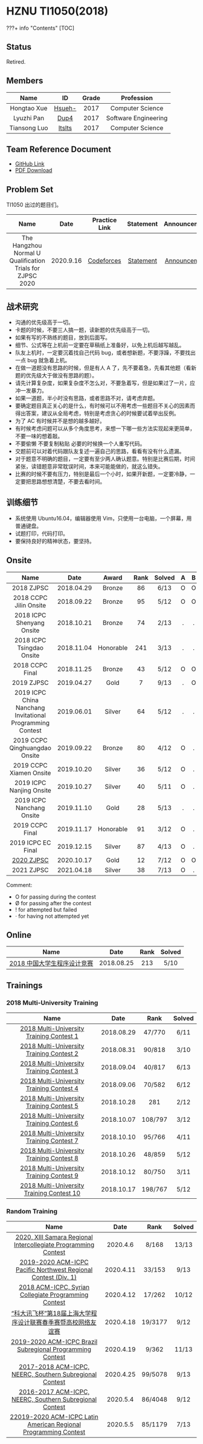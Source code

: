 # HZNU TI1050(2018)

???+ info "Contents"
    [TOC]

## Status

Retired.

## Members

|     Name     |                         ID                         | Grade |      Profession      |
| :----------: | :------------------------------------------------: | :---: | :------------------: |
| Hongtao Xue  | [Hsueh-](https://codeforces.com/profile/HsuehHtao) | 2017  |   Computer Science   |
|  Lyuzhi Pan  |    [Dup4](https://codeforces.com/profile/Dup4)     | 2017  | Software Engineering |
| Tiansong Luo |    [ltslts](https://codeforces.com/profile/lts)    | 2017  |   Computer Science   |

## Team Reference Document

* [GitHub Link](https://github.com/TI-1050/template)
* [PDF Download](./assets/template.pdf)

## Problem Set

TI1050 出过的题目们。

|                           Name                            |   Date    |                  Practice Link                  |                                                 Statement                                                  |                                                 Announcement                                                  |                                                Editorial                                                |
| :-------------------------------------------------------: | :-------: | :---------------------------------------------: | :--------------------------------------------------------------------------------------------------------: | :-----------------------------------------------------------------------------------------------------------: | :-----------------------------------------------------------------------------------------------------: |
| The Hangzhou Normal U Qualification Trials for ZJPSC 2020 | 2020.9.16 | [Codeforces](https://codeforces.com/gym/103463) | [Statement](./problem-set/The-Hangzhou-Normal-U-Qualification-Trials-for-ZJPSC-2020/assets/statements.pdf) | [Announcement](./problem-set/The-Hangzhou-Normal-U-Qualification-Trials-for-ZJPSC-2020/Announcement/index.md) | [Editorial](./problem-set/The-Hangzhou-Normal-U-Qualification-Trials-for-ZJPSC-2020/Editorial/index.md) |

## 战术研究

* 沟通的优先级高于一切。
* 卡题的时候，不要三人搞一题，读新题的优先级高于一切。
* 如果有写的不熟练的题目，放到后面写。
* 细节、公式等在上机前一定要在草稿纸上准备好，以免上机后越写越乱。
* 队友上机时，一定要沉着找自己代码 bug，或者想新题，不要浮躁，不要找出一点 bug 就急着上机。
* 在做一道题没有思路的时候，但是有人 A 了，先不要着急，先看其他题（看新题的优先级大于做没有思路的题）。
* 请先计算复杂度，如果复杂度不怎么对，不要急着写，但是如果过了一片，应冲一发暴力。
* 如果一道题，半小时没有思路，或者思路不对，请考虑弃题。
* 要确定题目真正关心的是什么，有时候可以不用考虑一些题目不关心的因素而得出答案，建议从全局考虑，特别是考虑贪心的时候要试着举出反例。
* 为了 AC 有时候并不是想的越多越好。
* 有时候考虑问题可以从多个角度思考，来想一下哪一些方法实现起来更简单，不要一味的想着敲。
* 不要偷懒 不要复制粘贴 必要的时候换一个人重写代码。
* 交题前可以对着代码跟队友复述一遍自己的思路，看看有没有什么遗漏。
* 对于题意不明确的题目，一定要有至少两人确认题意。特别是比赛后期，时间紧张，读错题意非常耽误时间，本来可能能做的，就这么错失。
* 比赛的时候不要有压力，特别是最后一个小时，如果开新题，一定要冷静，一定要把思路想想清楚，不要去看时间。

## 训练细节

* 系统使用 Ubuntu16.04，编辑器使用 Vim，只使用一台电脑，一个屏幕，用普通键盘。
* 试题打印，代码打印。
* 要保持良好的精神状态，要坚持。

## Onsite

|                           Name                            |    Date    |   Award   | Rank  | Solved |   A   |   B   |   C   |   D   |   E   |   F   |   G   |   H   |   I   |   J   |   K   |   L   |   M   |
| :-------------------------------------------------------: | :--------: | :-------: | :---: | :----: | :---: | :---: | :---: | :---: | :---: | :---: | :---: | :---: | :---: | :---: | :---: | :---: | :---: |
|                        2018 ZJPSC                         | 2018.04.29 |  Bronze   |  86   |  6/13  |   O   |   O   |   .   |   .   |   .   |   .   |   .   |   .   |   .   |   O   |   O   |   O   |   O   |
|                  2018 CCPC Jilin Onsite                   | 2018.09.22 |  Bronze   |  95   |  5/12  |   O   |   O   |   O   |   O   |   O   |   .   |   .   |   .   |   .   |   .   |   .   |   .   |
|                 2018 ICPC Shenyang Onsite                 | 2018.10.21 |  Bronze   |  74   |  2/13  |   .   |   .   |   O   |   .   |   .   |   .   |   .   |   .   |   .   |   O   |   .   |   .   |   .   |
|                 2018 ICPC Tsingdao Onsite                 | 2018.11.04 | Honorable |  241  |  3/13  |   .   |   .   |   O   |   .   |   .   |   .   |   .   |   .   |   .   |   O   |   .   |   .   |   O   |
|                      2018 CCPC Final                      | 2018.11.25 |  Bronze   |  43   |  5/12  |   O   |   O   |   .   |   .   |   .   |   .   |   O   |   .   |   O   |   .   |   .   |   O   |
|                        2019 ZJPSC                         | 2019.04.27 |   Gold    |   7   |  9/13  |   .   |   O   |   O   |   .   |   O   |   O   |   O   |   O   |   O   |   O   |   O   |   .   |   .   |
| 2019 ICPC China Nanchang Invitational Programming Contest | 2019.06.01 |  Silver   |  64   |  5/12  |   .   |   .   |   .   |   .   |   .   |   O   |   O   |   .   |   .   |   O   |   O   |   O   |
|               2019 CCPC Qinghuangdao Onsite               | 2019.09.22 |  Bronze   |  80   |  4/12  |   O   |   .   |   .   |   O   |   .   |   O   |   .   |   .   |   O   |   .   |   .   |   .   |
|                  2019 CCPC Xiamen Onsite                  | 2019.10.20 |  Silver   |  36   |  5/12  |   O   |   .   |   .   |   O   |   .   |   .   |   O   |   O   |   .   |   O   |   .   |   .   |
|                 2019 ICPC Nanjing Onsite                  | 2019.10.27 |  Silver   |  40   |  5/11  |   O   |   .   |   O   |   .   |   .   |   O   |   .   |   O   |   .   |   .   |   O   |
|                 2019 ICPC Nanchang Onsite                 | 2019.11.10 |   Gold    |  28   |  5/13  |   .   |   .   |   O   |   .   |   O   |   .   |   O   |   .   |   .   |   .   |   O   |   O   |   .   |
|                      2019 CCPC Final                      | 2019.11.17 | Honorable |  91   |  3/12  |   O   |   .   |   .   |   .   |   .   |   .   |   .   |   .   |   .   |   .   |   O   |   O   |
|                    2019 ICPC EC Final                     | 2019.12.15 |  Silver   |  87   |  4/13  |   O   |   .   |   .   |   .   |   O   |   .   |   .   |   O   |   .   |   .   |   .   |   .   |   O   |
|        [2020 ZJPSC](./onsite/17th-zjpsc/index.md)         | 2020.10.17 |   Gold    |  12   |  7/12  |   O   |   O   |   O   |   .   |   O   |   .   |   O   |   !   |   O   |   .   |   O   |   .   |
|                        2021 ZJPSC                         | 2021.04.18 |  Silver   |  38   |  7/13  |   O   |   .   |   O   |   !   |   .   |   O   |   O   |   .   |   !   |   O   |   .   |   O   |   O   |

Comment:

* O for passing during the contest
* Ø for passing after the contest
* ! for attempted but failed
* · for having not attempted yet

## Online

|                               Name                                |    Date    | Rank  | Solved |
| :---------------------------------------------------------------: | :--------: | :---: | :----: |
| [2018 中国大学生程序设计竞赛](./online/2018-CCPC-Online/index.md) | 2018.08.25 |  213  |  5/10  |

## Trainings

### 2018 Multi-University Training

|                                                     Name                                                     |    Date    |  Rank   | Solved |
| :----------------------------------------------------------------------------------------------------------: | :--------: | :-----: | :----: |
|  [2018 Multi-University Training Contest 1](./trainings/2018-Multi-University-Trainings/Contest-1/index.md)  | 2018.08.29 | 47/770  |  6/11  |
|  [2018 Multi-University Training Contest 2](./trainings/2018-Multi-University-Trainings/Contest-2/index.md)  | 2018.08.31 | 90/818  |  3/10  |
|  [2018 Multi-University Training Contest 3](./trainings/2018-Multi-University-Trainings/Contest-3/index.md)  | 2018.09.04 | 40/817  |  6/13  |
|  [2018 Multi-University Training Contest 4](./trainings/2018-Multi-University-Trainings/Contest-4/index.md)  | 2018.09.06 | 70/582  |  6/12  |
|  [2018 Multi-University Training Contest 5](./trainings/2018-Multi-University-Trainings/Contest-5/index.md)  | 2018.10.28 |   281   |  2/12  |
|  [2018 Multi-University Training Contest 6](./trainings/2018-Multi-University-Trainings/Contest-6/index.md)  | 2018.10.07 | 108/797 |  3/12  |
|  [2018 Multi-University Training Contest 7](./trainings/2018-Multi-University-Trainings/Contest-7/index.md)  | 2018.10.10 | 95/766  |  4/11  |
|  [2018 Multi-University Training Contest 8](./trainings/2018-Multi-University-Trainings/Contest-8/index.md)  | 2018.10.26 | 48/859  |  5/12  |
|  [2018 Multi-University Training Contest 9](./trainings/2018-Multi-University-Trainings/Contest-9/index.md)  | 2018.10.12 | 80/750  |  3/11  |
| [2018 Multi-University Training Contest 10](./trainings/2018-Multi-University-Trainings/Contest-10/index.md) | 2018.10.17 | 198/767 |  5/12  |

### Random Training

|                                                                                  Name                                                                                   |   Date    |  Rank   | Solved |
| :---------------------------------------------------------------------------------------------------------------------------------------------------------------------: | :-------: | :-----: | :----: |
|  [2020, XIII Samara Regional Intercollegiate Programming Contest](./trainings/random-trainings/2020-XIII-Samara-Regional-Intercollegiate-Programming-Contest/index.md)  | 2020.4.6  |  8/168  | 13/13  |
|   [2019-2020 ACM-ICPC Pacific Northwest Regional Contest (Div. 1)](./trainings/random-trainings/2019-2020-ACM-ICPC-Pacific-Northwest-Regional-Contest-Div-1/index.md)   | 2020.4.11 | 33/153  |  9/13  |
|            [2018 ACM-ICPC, Syrian Collegiate Programming Contest](./trainings/random-trainings/2018-ACM-ICPC-Syrian-Collegiate-Programming-Contest/index.md)            | 2020.4.12 | 17/262  | 10/12  |
|                           [“科大讯飞杯”第18届上海大学程序设计联赛春季赛暨高校网络友谊赛](./trainings/random-trainings/18th-SHU-CPC/index.md)                            | 2020.4.18 | 19/3177 |  9/12  |
|      [2019-2020 ACM-ICPC Brazil Subregional Programming Contest](./trainings/random-trainings/2019-2020-ACM-ICPC-Brazil-Subregional-Programming-Contest/index.md)       | 2020.4.19 |  9/362  | 11/13  |
|         [2017-2018 ACM-ICPC, NEERC, Southern Subregional Contest](./trainings/random-trainings/2017-2018-ACM-ICPC-NEERC-Southern-Subregional-Contest/index.md)          | 2020.4.25 | 99/5078 |  9/13  |
|         [2016-2017 ACM-ICPC, NEERC, Southern Subregional Contest](./trainings/random-trainings/2016-2017-ACM-ICPC-NEERC-Southern-Subregional-Contest/index.md)          | 2020.5.4  | 86/4048 |  9/12  |
| [22019-2020 ACM-ICPC Latin American Regional Programming Contest](./trainings/random-trainings/2019-2020-ACM-ICPC-Latin-American-Regional-Programming-Contest/index.md) | 2020.5.5  | 85/1179 |  7/13  |
